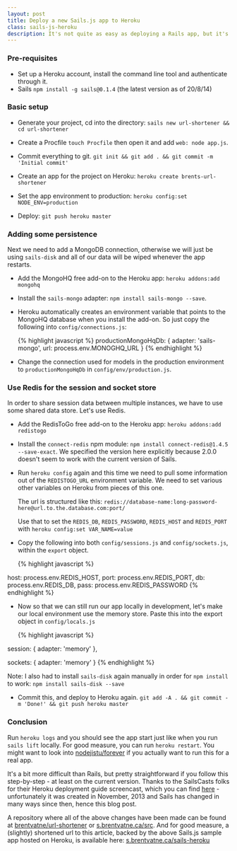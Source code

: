 ```yaml
---
layout: post
title: Deploy a new Sails.js app to Heroku
class: sails-js-heroku
description: It's not quite as easy as deploying a Rails app, but it's still easy.
---
```


### Pre-requisites
- Set up a Heroku account, install the command line tool and authenticate through it.
- Sails `npm install -g sails@0.1.4` (the latest version as of 20/8/14)

### Basic setup

- Generate your project, cd into the directory: `sails new url-shortener && cd url-shortener`

- Create a Procfile `touch Procfile` then open it and add `web: node app.js`.

- Commit everything to git. `git init && git add . && git commit -m 'Initial commit'`

- Create an app for the project on Heroku: `heroku create brents-url-shortener`

- Set the app environment to production: `heroku config:set NODE_ENV=production`

- Deploy: `git push heroku master`

### Adding some persistence

Next we need to add a MongoDB connection, otherwise we will just be using `sails-disk`
and all of our data will be wiped whenever the app restarts.

- Add the MongoHQ free add-on to the Heroku app: `heroku addons:add mongohq`

- Install the `sails-mongo` adapter: `npm install sails-mongo --save`.

- Heroku automatically creates an environment variable that points to the MongoHQ database when you install the add-on. So just copy the following into `config/connections.js`:

  {% highlight javascript %}
 productionMongoHqDb: {
    adapter: 'sails-mongo',
    url: process.env.MONOGHQ_URL
  }
  {% endhighlight %}

- Change the connection used for models in the production environment to `productionMongoHqDb` in `config/env/production.js`.

### Use Redis for the session and socket store

In order to share session data between multiple instances, we have to use some shared data store.
Let's use Redis.

- Add the RedisToGo free add-on to the Heroku app: `heroku addons:add redistogo`

- Install the `connect-redis` npm module: `npm install connect-redis@1.4.5 --save-exact`. We specified the version here explicitly because 2.0.0 doesn't seem to work with the current version of Sails.

- Run `heroku config` again and this time we need to pull some information out of the `REDISTOGO_URL` environment variable. We need to set various other variables on Heroku from pieces of this one.

  The url is structured like this:
  `redis://database-name:long-password-here@url.to.the.database.com:port/`

  Use that to set the `REDIS_DB`, `REDIS_PASSWORD`, `REDIS_HOST` and `REDIS_PORT` with `heroku config:set VAR_NAME=value`

- Copy the following into both `config/sessions.js` and `config/sockets.js`, within the `export` object.

  {% highlight javascript %}

 host: process.env.REDIS_HOST,
  port: process.env.REDIS_PORT,
  db: process.env.REDIS_DB,
  pass: process.env.REDIS_PASSWORD
  {% endhighlight %}

- Now so that we can still run our app locally in development, let's make our local environment use the memory store. Paste this into the export object in `config/locals.js`

  {% highlight javascript %}

 session: {
    adapter: 'memory'
  },

  sockets: {
    adapter: 'memory'
  }
  {% endhighlight %}

  Note: I also had to install `sails-disk` again manually in order for `npm install` to work: `npm install sails-disk --save`

- Commit this, and deploy to Heroku again. `git add -A . && git commit -m 'Done!' && git push heroku master`

### Conclusion

Run `heroku logs` and you should see the app start just like when you
run `sails lift` locally. For good measure, you can run `heroku
restart`. You might want to look into
[nodejistu/forever](https://github.com/nodejitsu/forever) if you
actually want to run this for a real app.

It's a bit more difficult than Rails, but pretty straightforward if you
follow this step-by-step - at least on the current version. Thanks to
the SailsCasts folks for their Heroku deployment guide screencast, which
you can find [here](https://www.youtube.com/watch?v=ClHsv81XeaE) -
unfortunately it was created in November, 2013 and Sails has changed in
many ways since then, hence this blog post.

A repository where all of the above changes have been made can be found
at
[brentvatne/url-shortener](https://github.com/brentvatne/url-shortener)
or [s.brentvatne.ca/src](http://s.brentvatne.ca/src).
And for good measure, a (slightly) shortened url to this article, backed
by the above Sails.js sample app hosted on Heroku, is available here:
[s.brentvatne.ca/sails-heroku](http://s.brentvatne.ca/sails-heroku)
